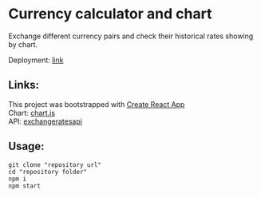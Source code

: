 # Currency calculator and chart

Exchange different currency pairs and check their historical rates showing by chart.

Deployment: [link](https://currency-calculator-60327.web.app)

## Links:

This project was bootstrapped with [Create React App](https://github.com/facebook/create-react-app)\
Chart: [chart.js](https://www.chartjs.org)\
API: [exchangeratesapi](https://github.com/exchangeratesapi/exchangeratesapi)

## Usage:

```
git clone "repository url"
cd "repository folder"
npm i
npm start
```
